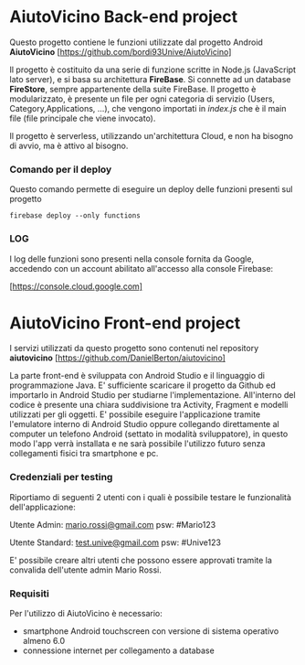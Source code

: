 
# AiutoVicino Back-end project

Questo progetto contiene le funzioni utilizzate dal progetto Android **AiutoVicino** [https://github.com/bordi93Unive/AiutoVicino]

Il progetto è costituito da una serie di funzione scritte in Node.js (JavaScript lato server), e si basa su architettura **FireBase**.
Si connette ad un database **FireStore**, sempre appartenente della suite FireBase.
Il progetto è modularizzato, è presente un file per ogni categoria di servizio (Users, Category,Applications, ...), che vengono importati in *index.js* che è il main file (file principale che viene invocato).

Il progetto è serverless, utilizzando un'architettura Cloud, e non ha bisogno di avvio, ma è attivo al bisogno.

### Comando per il deploy

Questo comando permette di eseguire un deploy delle funzioni presenti sul progetto

```
firebase deploy --only functions
```

### LOG

I log delle funzioni sono presenti nella console fornita da Google, accedendo con un account abilitato all'accesso alla console Firebase:

[https://console.cloud.google.com]

# AiutoVicino Front-end project

I servizi utilizzati da questo progetto sono contenuti nel repository **aiutovicino** [https://github.com/DanielBerton/aiutovicino]

La parte front-end è sviluppata con Android Studio e il linguaggio di programmazione Java. E' sufficiente scaricare il progetto da Github ed importarlo in Android Studio per studiarne l'implementazione. All'interno del codice è presente una chiara suddivisione tra Activity, Fragment e modelli utilizzati per gli oggetti.
E' possibile eseguire l'applicazione tramite l'emulatore interno di Android Studio oppure collegando direttamente al computer un telefono Android (settato in modalità sviluppatore), in questo modo l'app verrà installata e ne sarà possibile l'utilizzo futuro senza collegamenti fisici tra smartphone e pc.

### Credenziali per testing

Riportiamo di seguenti 2 utenti con i quali è possibile testare le funzionalità dell'applicazione:

Utente Admin: mario.rossi@gmail.com psw: #Mario123

Utente Standard: test.unive@gmail.com psw: #Unive123

E' possibile creare altri utenti che possono essere approvati tramite la convalida dell'utente admin Mario Rossi.

### Requisiti

Per l'utilizzo di AiutoVicino è necessario:
- smartphone Android touchscreen con versione di sistema operativo almeno 6.0
- connessione internet per collegamento a database

